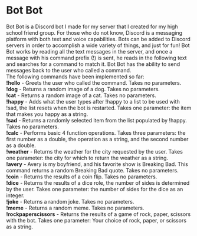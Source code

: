 # Bot Bot
Bot Bot is a Discord bot I made for my server that I created for my high school friend group. For those who do not know, Discord is a messaging platform with both text and voice capabilities. Bots can be added to Discord servers in order to accomplish a wide variety of things, and just for fun! Bot Bot works by reading all the text messages in the server, and once a message with his command prefix (!) is sent, he reads in the following text and searches for a command to match it. Bot Bot has the ability to send messages back to the user who called a command.   
The following commands have been implemented so far:  
**!hello** - Greets the user who called the command. Takes no parameters.    
**!dog** - Returns a random image of a dog. Takes no parameters.  
**!cat** - Returns a random image of a cat. Takes no parameters.  
**!happy** - Adds what the user types after !happy to a list to be used with !sad, the list resets when the bot is restarted. Takes one parameter: the item that makes you happy as a string.  
**!sad** - Returns a randomly selected item from the list populated by !happy. Takes no parameters.  
**!calc** - Performs basic 4 function operations. Takes three parameters: the first number as a double, the operation as a string, and the second number as a double.  
**!weather** - Returns the weather for the city requested by the user. Takes one parameter: the city for which to return the weather as a string.  
**!avery** - Avery is my boyfriend, and his favorite show is Breaking Bad. This command returns a random Breaking Bad quote. Takes no parameters.    
**!coin** - Returns the results of a coin flip. Takes no parameters.  
**!dice** - Returns the results of a dice role, the number of sides is determined by the user. Takes one parameter: the number of sides for the dice as an integer.  
**!joke** - Returns a random joke. Takes no parameters.  
**!meme** - Returns a random meme. Takes no parameters.  
**!rockpaperscissors** - Returns the results of a game of rock, paper, scissors with the bot. Takes one parameter: Your choice of rock, paper, or scissors as a string.  
